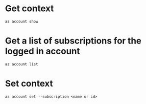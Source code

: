 # Get context
```shell
az account show
```

# Get a list of subscriptions for the logged in account
```shell
az account list
```

# Set context
```shell
az account set --subscription <name or id>
```